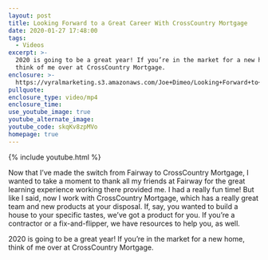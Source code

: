 ```yaml
---
layout: post
title: Looking Forward to a Great Career With CrossCountry Mortgage
date: 2020-01-27 17:48:00
tags:
  - Videos
excerpt: >-
  2020 is going to be a great year! If you’re in the market for a new home,
  think of me over at CrossCountry Mortgage.
enclosure: >-
  https://vyralmarketing.s3.amazonaws.com/Joe+Dimeo/Looking+Forward+to+a+Great+Career+With+CrossCountry+Mortgage.mp4
pullquote:
enclosure_type: video/mp4
enclosure_time:
use_youtube_image: true
youtube_alternate_image:
youtube_code: skqKv8zpMVo
homepage: true
---
```


{% include youtube.html %}

Now that I’ve made the switch from Fairway to CrossCountry Mortgage, I wanted to take a moment to thank all my friends at Fairway for the great learning experience working there provided me. I had a really fun time\! But like I said, now I work with CrossCountry Mortgage, which has a really great team and new products at your disposal. If, say, you wanted to build a house to your specific tastes, we’ve got a product for you. If you’re a contractor or a fix-and-flipper, we have resources to help you, as well.&nbsp;

2020 is going to be a great year\! If you’re in the market for a new home, think of me over at CrossCountry Mortgage.
